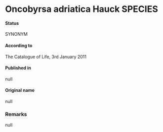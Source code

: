 # Oncobyrsa adriatica Hauck SPECIES

#### Status
SYNONYM

#### According to
The Catalogue of Life, 3rd January 2011

#### Published in
null

#### Original name
null

### Remarks
null